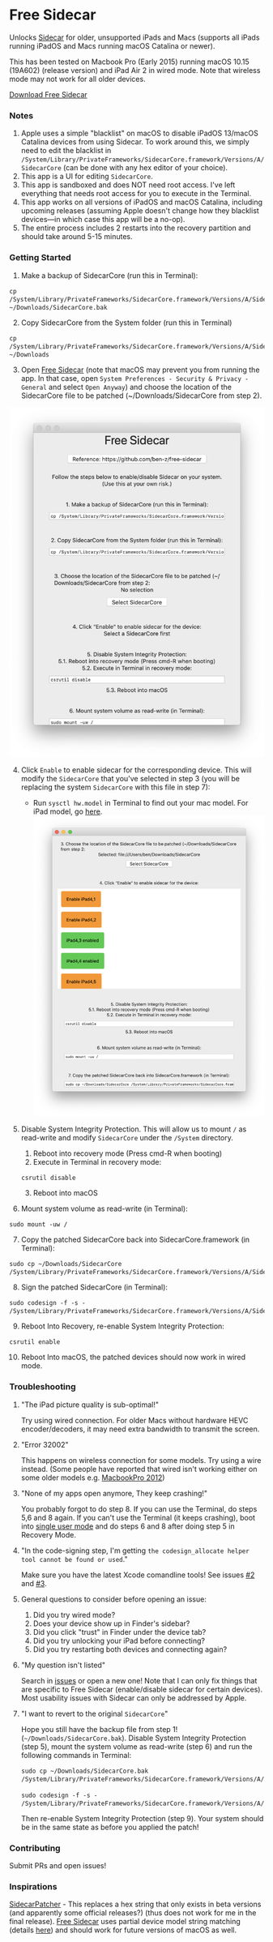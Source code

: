 # Free Sidecar

Unlocks [Sidecar](https://support.apple.com/en-ca/HT210380) for older, unsupported iPads and Macs (supports all iPads running iPadOS and Macs running macOS Catalina or newer).

This has been tested on Macbook Pro (Early 2015) running macOS 10.15 (19A602) (release version) and iPad Air 2 in wired mode.
Note that wireless mode may not work for all older devices.

[Download Free Sidecar](https://github.com/ben-z/free-sidecar/releases/latest/download/free-sidecar.zip)


### Notes
1. Apple uses a simple "blacklist" on macOS to disable iPadOS 13/macOS Catalina devices from using Sidecar. To work around this, we simply need to edit the blacklist in `/System/Library/PrivateFrameworks/SidecarCore.framework/Versions/A/SidecarCore` (can be done with any hex editor of your choice).
1. This app is a UI for editing `SidecarCore`.
1. This app is sandboxed and does NOT need root access. I've left everything that needs root access for you to execute in the Terminal.
1. This app works on all versions of iPadOS and macOS Catalina, including upcoming releases (assuming Apple doesn't change how they blacklist devices—in which case this app will be a no-op).
1. The entire process includes 2 restarts into the recovery partition and should take around 5-15 minutes.

### Getting Started

1. Make a backup of SidecarCore (run this in Terminal):

```
cp /System/Library/PrivateFrameworks/SidecarCore.framework/Versions/A/SidecarCore ~/Downloads/SidecarCore.bak
```

2. Copy SidecarCore from the System folder (run this in Terminal)

```
cp /System/Library/PrivateFrameworks/SidecarCore.framework/Versions/A/SidecarCore ~/Downloads
```

3. Open [Free Sidecar](https://github.com/ben-z/free-sidecar/releases) (note that macOS may prevent you from running the app. In that case, open `System Preferences - Security & Privacy - General` and select `Open Anyway`) and choose the location of the SidecarCore file to be patched (~/Downloads/SidecarCore from step 2).

![Free Sidecar](docs/free-sidecar.png)

4. Click `Enable` to enable sidecar for the corresponding device. This will modify the `SidecarCore` that you've selected in step 3 (you will be replacing the system `SidecarCore` with this file in step 7):
    - Run `sysctl hw.model` in Terminal to find out your mac model. For iPad model, go [here](https://everymac.com/ultimate-mac-lookup/).
![Click Enable](docs/click-enable.png)

5. Disable System Integrity Protection. This will allow us to mount `/` as read-write and modify `SidecarCore` under the `/System` directory.
    1. Reboot into recovery mode (Press cmd-R when booting)
    2. Execute in Terminal in recovery mode:
    ```
    csrutil disable
    ```
    3. Reboot into macOS

6. Mount system volume as read-write (in Terminal):

```
sudo mount -uw /
```

7. Copy the patched SidecarCore back into SidecarCore.framework (in Terminal):

```
sudo cp ~/Downloads/SidecarCore /System/Library/PrivateFrameworks/SidecarCore.framework/Versions/A/SidecarCore
```

8. Sign the patched SidecarCore (in Terminal):

```
sudo codesign -f -s - /System/Library/PrivateFrameworks/SidecarCore.framework/Versions/A/SidecarCore
```

9. Reboot Into Recovery, re-enable System Integrity Protection:

```
csrutil enable
```

10. Reboot Into macOS, the patched devices should now work in wired mode.

### Troubleshooting

1. "The iPad picture quality is sub-optimal!"

    Try using wired connection. For older Macs without hardware HEVC encoder/decoders, it may need extra bandwidth to transmit the screen.
     
1. "Error 32002"

    This happens on wireless connection for some models. Try using a wire instead. (Some people have reported that wired isn't working either on some older models e.g. [MacbookPro 2012](https://www.reddit.com/r/MacOSBeta/comments/dnxxc7/psa_enable_sidecar_on_older_devices_works_for/f5l64ni?utm_source=share&utm_medium=web2x))
    
1. "None of my apps open anymore, They keep crashing!"
    
    You probably forgot to do step 8. If you can use the Terminal, do steps 5,6 and 8 again. If you can't use the Terminal (it keeps crashing), boot into [single user mode](http://osxdaily.com/2018/10/29/boot-single-user-mode-mac/) and do steps 6 and 8 after doing step 5 in Recovery Mode.

1. "In the code-signing step, I'm getting `the codesign_allocate helper tool cannot be found or used`."

    Make sure you have the latest Xcode comandline tools! See issues [#2](https://github.com/ben-z/free-sidecar/issues/2) and [#3](https://github.com/ben-z/free-sidecar/issues/3).

1. General questions to consider before opening an issue:
    1. Did you try wired mode?
    1. Does your device show up in Finder's sidebar?
    1. Did you click "trust" in Finder under the device tab?
    1. Did you try unlocking your iPad before connecting?
    1. Did you try restarting both devices and connecting again?

1. "My question isn't listed"
    
    Search in [issues](https://github.com/ben-z/free-sidecar/issues) or open a new one! Note that I can only fix things that are specific to Free Sidecar (enable/disable sidecar for certain devices). Most usability issues with Sidecar can only be addressed by Apple.
    
1. "I want to revert to the original `SidecarCore`"
    
    Hope you still have the backup file from step 1! (`~/Downloads/SidecarCore.bak`). Disable System Integrity Protection (step 5), mount the system volume as read-write (step 6) and run the following commands in Terminal:
    
    ```
    sudo cp ~/Downloads/SidecarCore.bak /System/Library/PrivateFrameworks/SidecarCore.framework/Versions/A/SidecarCore
    
    sudo codesign -f -s - /System/Library/PrivateFrameworks/SidecarCore.framework/Versions/A/SidecarCore
    ```
    
    Then re-enable System Integrity Protection (step 9). Your system should be in the same state as before you applied the patch!

### Contributing

Submit PRs and open issues!

### Inspirations

[SidecarPatcher](https://github.com/pookjw/SidecarPatcher) - This replaces a hex string that only exists in beta versions (and apparently some official releases?) (thus does not work for me in the final release). [Free Sidecar](https://github.com/ben-z/free-sidecar/)
 uses partial device model string matching (details [here](https://github.com/ben-z/free-sidecar/blob/1390f561000ccfc6122bcae0b1fff1cd5da3b0f0/free-sidecar/utils.swift#L83-L91)) and should work for future versions of macOS as well.

